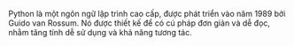 Python là một ngôn ngữ lập trình cao cấp, được phát triển vào năm 1989 bởi Guido van Rossum. Nó được thiết kế để có cú pháp đơn giản và dễ đọc, nhằm tăng tính dễ sử dụng và khả năng tương tác.
